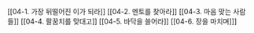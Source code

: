 [[04-1. 가장 뒤떨어진 이가 되라]]
[[04-2. 멘토를 찾아라]]
[[04-3. 마음 맞는 사람들]]
[[04-4. 팔꿈치를 맞대고]]
[[04-5. 바닥을 쓸어라]]
[[04-6. 장을 마치며]]]
